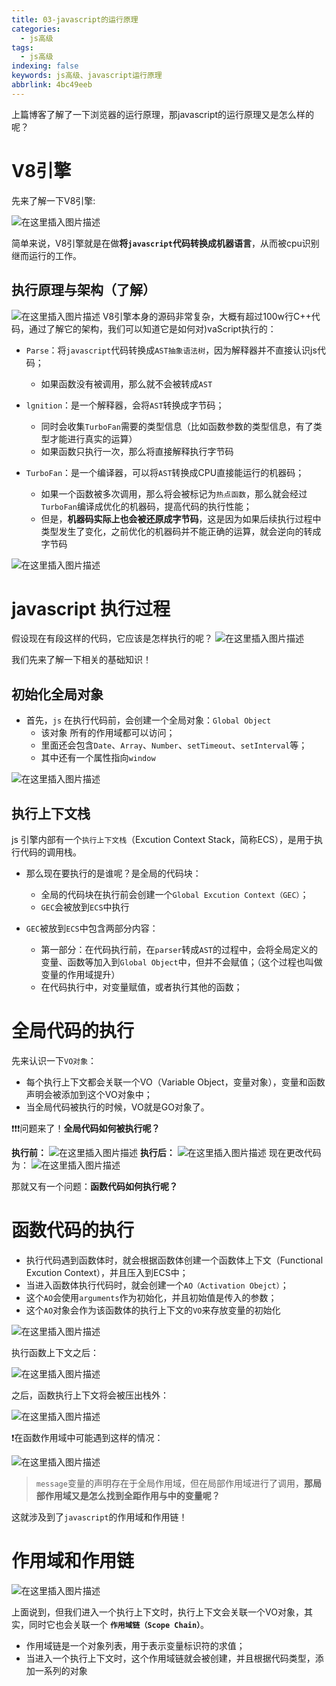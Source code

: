 ```yaml
---
title: 03-javascript的运行原理
categories:
  - js高级
tags:
  - js高级
indexing: false
keywords: js高级、javascript运行原理
abbrlink: 4bc49eeb
---
```


上篇博客了解了一下浏览器的运行原理，那javascript的运行原理又是怎么样的呢？

# V8引擎
先来了解一下V8引擎:

![在这里插入图片描述](../../img/js高级/03-oringinal-run-js/image1.png)

简单来说，V8引擎就是在做**将`javascript`代码转换成机器语言**，从而被cpu识别继而运行的工作。

## 执行原理与架构（了解）
![在这里插入图片描述](../../img/js高级/03-oringinal-run-js/image2.png)
V8引擎本身的源码非常复杂，大概有超过100w行C++代码，通过了解它的架构，我们可以知道它是如何对)vaScript执行的：

 - `Parse`：将`javascript`代码转换成`AST抽象语法树`，因为解释器并不直接认识js代码；

	- 如果函数没有被调用，那么就不会被转成`AST`
 - `lgnition`：是一个解释器，会将`AST`转换成字节码；

	- 同时会收集`TurboFan`需要的类型信息（比如函数参数的类型信息，有了类型才能进行真实的运算）
	- 如果函数只执行一次，那么将直接解释执行字节码

 - `TurboFan`：是一个编译器，可以将`AST`转换成CPU直接能运行的机器码；

	- 如果一个函数被多次调用，那么将会被标记为`热点函数`，那么就会经过`TurboFan`编译成优化的机器码，提高代码的执行性能；
	- 但是，**机器码实际上也会被还原成字节码**，这是因为如果后续执行过程中类型发生了变化，之前优化的机器码并不能正确的运算，就会逆向的转成字节码

![在这里插入图片描述](../../img/js高级/03-oringinal-run-js/image3.png)
# javascript 执行过程

假设现在有段这样的代码，它应该是怎样执行的呢？
![在这里插入图片描述](../../img/js高级/03-oringinal-run-js/image4.png)

我们先来了解一下相关的基础知识！
## 初始化全局对象
- 首先，`js` 在执行代码前，会创建一个全局对象：`Global Object`
	- 该对象 所有的作用域都可以访问；
	- 里面还会包含`Date`、`Array`、`Number`、`setTimeout`、`setInterval`等；
	- 其中还有一个属性指向`window`

![在这里插入图片描述](../../img/js高级/03-oringinal-run-js/image5.png)
## 执行上下文栈
js 引擎内部有一个`执行上下文栈`（Excution Context Stack，简称ECS），是用于执行代码的调用栈。

- 那么现在要执行的是谁呢？是全局的代码块：
	- 全局的代码块在执行前会创建一个`Global Excution Context（GEC）`；
	- `GEC`会被放到`ECS`中执行

- `GEC`被放到`ECS`中包含两部分内容：
	- 第一部分：在代码执行前，在`parser`转成`AST`的过程中，会将全局定义的变量、函数等加入到`Global Object`中，但并不会赋值；（这个过程也叫做变量的作用域提升）
	- 在代码执行中，对变量赋值，或者执行其他的函数；

# 全局代码的执行
先来认识一下`VO对象`：
- 每个执行上下文都会关联一个VO（Variable Object，变量对象），变量和函数声明会被添加到这个VO对象中；
- 当全局代码被执行的时候，VO就是GO对象了。


❗️❗️❗️问题来了！**全局代码如何被执行呢？**

**执行前：**
![在这里插入图片描述](../../img/js高级/03-oringinal-run-js/image6.png)
**执行后：**
![在这里插入图片描述](../../img/js高级/03-oringinal-run-js/image7.png)
现在更改代码为：
![在这里插入图片描述](../../img/js高级/03-oringinal-run-js/image8.png)

那就又有一个问题：**函数代码如何执行呢？**
# 函数代码的执行

- 执行代码遇到函数体时，就会根据函数体创建一个函数体上下文（Functional Excution Context），并且压入到ECS中；
- 当进入函数体执行代码时，就会创建一个`AO（Activation Obejct）`；
- 这个`AO`会使用`arguments`作为初始化，并且初始值是传入的参数；
- 这个`AO`对象会作为该函数体的执行上下文的`VO`来存放变量的初始化

![在这里插入图片描述](../../img/js高级/03-oringinal-run-js/image9.png)

执行函数上下文之后：

![在这里插入图片描述](../../img/js高级/03-oringinal-run-js/image10.png)

之后，函数执行上下文将会被压出栈外：

![在这里插入图片描述](../../img/js高级/03-oringinal-run-js/image11.png)

❗️在函数作用域中可能遇到这样的情况：

![在这里插入图片描述](../../img/js高级/03-oringinal-run-js/image12.png)

> `message`变量的声明存在于全局作用域，但在局部作用域进行了调用，**那局部作用域又是怎么找到全距作用与中的变量呢？**

这就涉及到了`javascript`的作用域和作用链！

# 作用域和作用链
![在这里插入图片描述](../../img/js高级/03-oringinal-run-js/image13.png)

上面说到，但我们进入一个执行上下文时，执行上下文会关联一个VO对象，其实，同时它也会关联一个 **`作用域链（Scope Chain）`**。

- 作用域链是一个对象列表，用于表示变量标识符的求值；
- 当进入一个执行上下文时，这个作用域链就会被创建，并且根据代码类型，添加一系列的对象 


